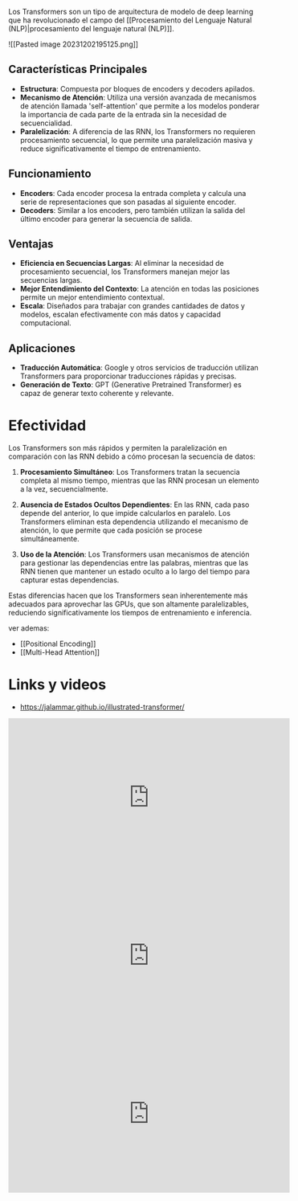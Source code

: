 
Los Transformers son un tipo de arquitectura de modelo de deep learning que ha revolucionado el campo del [[Procesamiento del Lenguaje Natural (NLP)|procesamiento del lenguaje natural (NLP)]].

![[Pasted image 20231202195125.png]]
## Características Principales
- **Estructura**: Compuesta por bloques de encoders y decoders apilados.
- **Mecanismo de Atención**: Utiliza una versión avanzada de mecanismos de atención llamada 'self-attention' que permite a los modelos ponderar la importancia de cada parte de la entrada sin la necesidad de secuencialidad.
- **Paralelización**: A diferencia de las RNN, los Transformers no requieren procesamiento secuencial, lo que permite una paralelización masiva y reduce significativamente el tiempo de entrenamiento.

## Funcionamiento
- **Encoders**: Cada encoder procesa la entrada completa y calcula una serie de representaciones que son pasadas al siguiente encoder.
- **Decoders**: Similar a los encoders, pero también utilizan la salida del último encoder para generar la secuencia de salida.

## Ventajas
- **Eficiencia en Secuencias Largas**: Al eliminar la necesidad de procesamiento secuencial, los Transformers manejan mejor las secuencias largas.
- **Mejor Entendimiento del Contexto**: La atención en todas las posiciones permite un mejor entendimiento contextual.
- **Escala**: Diseñados para trabajar con grandes cantidades de datos y modelos, escalan efectivamente con más datos y capacidad computacional.

## Aplicaciones
- **Traducción Automática**: Google y otros servicios de traducción utilizan Transformers para proporcionar traducciones rápidas y precisas.
- **Generación de Texto**: GPT (Generative Pretrained Transformer) es capaz de generar texto coherente y relevante.

# Efectividad

Los Transformers son más rápidos y permiten la paralelización en comparación con las RNN debido a cómo procesan la secuencia de datos:

1. **Procesamiento Simultáneo**: Los Transformers tratan la secuencia completa al mismo tiempo, mientras que las RNN procesan un elemento a la vez, secuencialmente.

2. **Ausencia de Estados Ocultos Dependientes**: En las RNN, cada paso depende del anterior, lo que impide calcularlos en paralelo. Los Transformers eliminan esta dependencia utilizando el mecanismo de atención, lo que permite que cada posición se procese simultáneamente.

3. **Uso de la Atención**: Los Transformers usan mecanismos de atención para gestionar las dependencias entre las palabras, mientras que las RNN tienen que mantener un estado oculto a lo largo del tiempo para capturar estas dependencias.

Estas diferencias hacen que los Transformers sean inherentemente más adecuados para aprovechar las GPUs, que son altamente paralelizables, reduciendo significativamente los tiempos de entrenamiento e inferencia.


ver ademas:
- [[Positional Encoding]]
- [[Multi-Head Attention]]

# Links y videos
- https://jalammar.github.io/illustrated-transformer/



<iframe width="560" height="315" src="https://www.youtube.com/embed/aL-EmKuB078?si=0ogLWCOCQ9kSaenr" title="YouTube video player" frameborder="0" allow="accelerometer; autoplay; clipboard-write; encrypted-media; gyroscope; picture-in-picture; web-share" allowfullscreen></iframe>

<iframe width="560" height="315" src="https://www.youtube.com/embed/xi94v_jl26U?si=6Aa0rqd8NQkyXcMF" title="YouTube video player" frameborder="0" allow="accelerometer; autoplay; clipboard-write; encrypted-media; gyroscope; picture-in-picture; web-share" allowfullscreen></iframe>

<iframe width="560" height="315" src="https://www.youtube.com/embed/_UVfwBqcnbM?si=DaHEWtdVWoFoFqSk" title="YouTube video player" frameborder="0" allow="accelerometer; autoplay; clipboard-write; encrypted-media; gyroscope; picture-in-picture; web-share" allowfullscreen></iframe>
